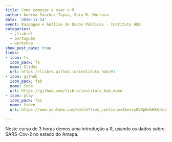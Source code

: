 ```yaml
---
title: Como começar a usar o R
author: Andrea Sánchez-Tapia, Sara R. Mortara
date: '2020-11-14'
event: Raspagem e Análise de Dados Públicos - Instituto HUB
categories:
  - ¡liibre!
  - português
  - workshop
show_post_date: true
links:
- icon: tv
  icon_pack: fa
  name: Slides
  url: https://liibre.github.io/instituto_hub/#1
- icon: github
  icon_pack: fab
  name: Code
  url: https://github.com/liibre/instituto_hub_demo
- icon: play
  icon_pack: fas
  name: Video
  url: https://www.youtube.com/watch?time_continue=2&v=sy0VNpOdhH8&feature=emb_logo

---
```


Neste curso de 3 horas demos uma introdução a R, usando os dados sobre SARS-Cov-2 no estado do Amapá.
